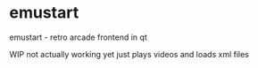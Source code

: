 # emustart
emustart - retro arcade frontend in qt

WIP not actually working yet just plays videos and loads xml files
